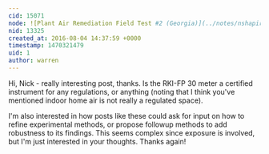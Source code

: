 ```yaml
---
cid: 15071
node: ![Plant Air Remediation Field Test #2 (Georgia)](../notes/nshapiro/08-02-2016/plant-air-remediation-field-test-2-georgia)
nid: 13325
created_at: 2016-08-04 14:37:59 +0000
timestamp: 1470321479
uid: 1
author: warren
---
```


Hi, Nick - really interesting post, thanks. Is the RKI-FP 30 meter a certified instrument for any regulations, or anything (noting that I think you've mentioned indoor home air is not really a regulated space). 

I'm also interested in how posts like these could ask for input on how to refine experimental methods, or propose followup methods to add robustness to its findings. This seems complex since exposure is involved, but I'm just interested in your thoughts. Thanks again!